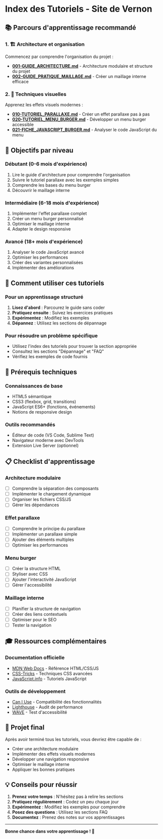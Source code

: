 # Index des Tutoriels - Site de Vernon

## 📚 Parcours d'apprentissage recommandé

### 1. 🏗️ Architecture et organisation
Commencez par comprendre l'organisation du projet :
- **[001-GUIDE_ARCHITECTURE.md](001-GUIDE_ARCHITECTURE.md)** - Architecture modulaire et structure du projet
- **[002-GUIDE_PRATIQUE_MAILLAGE.md](002-GUIDE_PRATIQUE_MAILLAGE.md)** - Créer un maillage interne efficace

### 2. 🎨 Techniques visuelles
Apprenez les effets visuels modernes :
- **[010-TUTORIEL_PARALLAXE.md](010-TUTORIEL_PARALLAXE.md)** - Créer un effet parallaxe pas à pas
- **[020-TUTORIEL_MENU_BURGER.md](020-TUTORIEL_MENU_BURGER.md)** - Développer un menu burger accessible
- **[021-FICHE_JAVASCRIPT_BURGER.md](021-FICHE_JAVASCRIPT_BURGER.md)** - Analyser le code JavaScript du menu

## 🎯 Objectifs par niveau

### Débutant (0-6 mois d'expérience)
1. Lire le guide d'architecture pour comprendre l'organisation
2. Suivre le tutoriel parallaxe avec les exemples simples
3. Comprendre les bases du menu burger
4. Découvrir le maillage interne

### Intermédiaire (6-18 mois d'expérience)
1. Implémenter l'effet parallaxe complet
2. Créer un menu burger personnalisé
3. Optimiser le maillage interne
4. Adapter le design responsive

### Avancé (18+ mois d'expérience)
1. Analyser le code JavaScript avancé
2. Optimiser les performances
3. Créer des variantes personnalisées
4. Implémenter des améliorations

## 📖 Comment utiliser ces tutoriels

### Pour un apprentissage structuré
1. **Lisez d'abord** : Parcourez le guide sans coder
2. **Pratiquez ensuite** : Suivez les exercices pratiques
3. **Expérimentez** : Modifiez les exemples
4. **Dépannez** : Utilisez les sections de dépannage

### Pour résoudre un problème spécifique
- Utilisez l'index des tutoriels pour trouver la section appropriée
- Consultez les sections "Dépannage" et "FAQ"
- Vérifiez les exemples de code fournis

## 🔧 Prérequis techniques

### Connaissances de base
- HTML5 sémantique
- CSS3 (flexbox, grid, transitions)
- JavaScript ES6+ (fonctions, événements)
- Notions de responsive design

### Outils recommandés
- Éditeur de code (VS Code, Sublime Text)
- Navigateur moderne avec DevTools
- Extension Live Server (optionnel)

## 📋 Checklist d'apprentissage

### Architecture modulaire
- [ ] Comprendre la séparation des composants
- [ ] Implémenter le chargement dynamique
- [ ] Organiser les fichiers CSS/JS
- [ ] Gérer les dépendances

### Effet parallaxe
- [ ] Comprendre le principe du parallaxe
- [ ] Implémenter un parallaxe simple
- [ ] Ajouter des éléments multiples
- [ ] Optimiser les performances

### Menu burger
- [ ] Créer la structure HTML
- [ ] Styliser avec CSS
- [ ] Ajouter l'interactivité JavaScript
- [ ] Gérer l'accessibilité

### Maillage interne
- [ ] Planifier la structure de navigation
- [ ] Créer des liens contextuels
- [ ] Optimiser pour le SEO
- [ ] Tester la navigation

## 🎓 Ressources complémentaires

### Documentation officielle
- [MDN Web Docs](https://developer.mozilla.org/) - Référence HTML/CSS/JS
- [CSS-Tricks](https://css-tricks.com/) - Techniques CSS avancées
- [JavaScript.info](https://javascript.info/) - Tutoriels JavaScript

### Outils de développement
- [Can I Use](https://caniuse.com/) - Compatibilité des fonctionnalités
- [Lighthouse](https://developers.google.com/web/tools/lighthouse) - Audit de performance
- [WAVE](https://wave.webaim.org/) - Test d'accessibilité

## 🚀 Projet final

Après avoir terminé tous les tutoriels, vous devriez être capable de :
- Créer une architecture modulaire
- Implémenter des effets visuels modernes
- Développer une navigation responsive
- Optimiser le maillage interne
- Appliquer les bonnes pratiques

## 💡 Conseils pour réussir

1. **Prenez votre temps** : N'hésitez pas à relire les sections
2. **Pratiquez régulièrement** : Codez un peu chaque jour
3. **Expérimentez** : Modifiez les exemples pour comprendre
4. **Posez des questions** : Utilisez les sections FAQ
5. **Documentez** : Prenez des notes sur vos apprentissages

---

**Bonne chance dans votre apprentissage ! 🌟**
